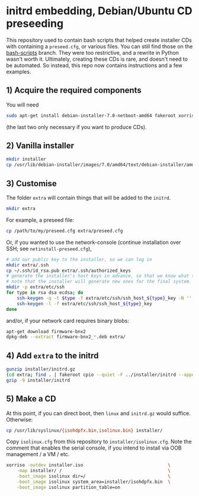 # initrd embedding, Debian/Ubuntu CD preseeding

This repository used to contain bash scripts that helped create installer CDs with containing a `preseed.cfg`, or various files. You can still find those on the [bash-scripts](https://github.com/danielrichman/preseed/tree/bash-scripts) branch. They were too restrictive, and a rewrite in Python wasn't worth it. Ultimately, creating these CDs is rare, and doesn't need to be automated. So instead, this repo now contains instructions and a few examples.

## 1) Acquire the required components

You will need

```bash
sudo apt-get install debian-installer-7.0-netboot-amd64 fakeroot xorriso syslinux
```

(the last two only necessary if you want to produce CDs).

## 2) Vanilla installer

```bash
mkdir installer
cp /usr/lib/debian-installer/images/7.0/amd64/text/debian-installer/amd64/{linux,initrd.gz} installer/
```

## 3) Customise

The folder `extra` will contain things that will be added to the `initrd`.

```bash
mkdir extra
```

For example, a preseed file:

```bash
cp /path/to/my/preseed.cfg extra/preseed.cfg
```

Or, if you wanted to use the network-console (continue installation over SSH; see `netinstall-preseed.cfg`),

```bash
# add our public key to the installer, so we can log in
mkdir extra/.ssh
cp ~/.ssh/id_rsa.pub extra/.ssh/authorized_keys
# generate the installer's host keys in advance, so that we know what the fingerprints are.
# note that the installer will generate new ones for the final system.
mkdir -p extra/etc/ssh 
for type in rsa dsa ecdsa; do
    ssh-keygen -q -t $type -f extra/etc/ssh/ssh_host_${type}_key -N ''
    ssh-keygen -l -f extra/etc/ssh/ssh_host_${type}_key
done
```

and/or, if your network card requires binary blobs:

```bash
apt-get download firmware-bnx2
dpkg-deb --extract firmware-bnx2_*.deb extra/
```

## 4) Add `extra` to the initrd

```bash
gunzip installer/initrd.gz
(cd extra; find . | fakeroot cpio --quiet -F ../installer/initrd --append -o -H newc)
gzip -9 installer/initrd
```

## 5) Make a CD

At this point, if you can direct boot, then `linux` and `initrd.gz` would suffice. Otherwise:

```bash
cp /usr/lib/syslinux/{isohdpfx.bin,isolinux.bin} installer/
```

Copy `isolinux.cfg` from this repository to `installer/isolinux.cfg`. Note the comment that enables the serial console, if you intend to install via OOB management / a VM / etc.

```bash
xorriso -outdev installer.iso                                \
    -map installer/ /                                        \
    -boot_image isolinux dir=/                               \
    -boot_image isolinux system_area=installer/isohdpfx.bin  \
    -boot_image isolinux partition_table=on
```
